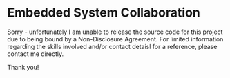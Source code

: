 # Embedded System Collaboration

Sorry - unfortunately I am unable to release the source code for this project due to being bound by a Non-Disclosure Agreement.
For limited information regarding the skills involved and/or contact detaisl for a reference, please contact me directly.

Thank you!
